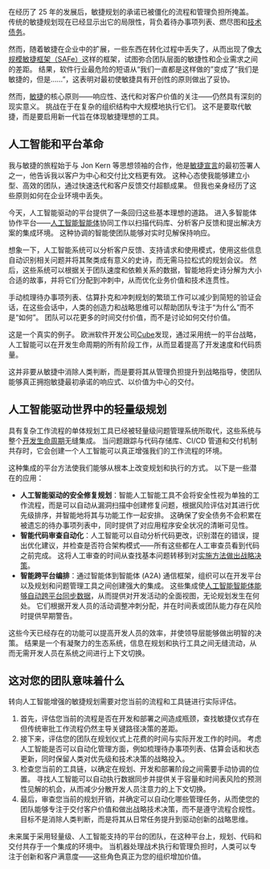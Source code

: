 在经历了 25 年的发展后，敏捷规划的承诺已被僵化的流程和管理负担所掩盖。 传统的敏捷规划现在已经显示出它的局限性，背负着待办事项列表、燃尽图和[技术债务](https://thenewstack.io/how-to-persuade-your-organization-to-pay-down-technical-debt/)。

然而，随着敏捷在企业中的扩展，一些东西在转化过程中丢失了，从而出现了像[大规模敏捷框架（SAFe）](https://framework.scaledagile.com/)这样的框架，试图弥合团队层面的敏捷性和企业需求之间的差距。 结果，软件行业最危险的短语从“我们一直都是这样做的”变成了“我们是敏捷的，但是……”，这表明对最初使敏捷具有开创性的原则做出了妥协。

然而，[敏捷](https://thenewstack.io/agile-reinvented-a-look-into-the-future/)的核心原则——响应性、迭代和对客户价值的关注——仍然具有深刻的现实意义。 挑战在于在复杂的组织结构中大规模地执行它们。 这不是要取代敏捷，而是要启用新一代旨在体现敏捷理想的工具。

## **人工智能和平台革命**

我与敏捷的旅程始于与 Jon Kern 等思想领袖的合作，他是[敏捷宣言](https://agilemanifesto.org/)的最初签署人之一，他告诉我以客户为中心和交付比文档更有效。 这种心态使我能够建立小型、高效的团队，通过快速迭代和客户反馈交付超额成果。 但我也亲身经历了这些原则如何在企业环境中丢失。

今天，人工智能驱动的平台提供了一条回归这些基本理想的道路。 进入多智能体协作平台——[人工智能智能体](https://thenewstack.io/ai-agents-key-concepts-and-how-they-overcome-llm-limitations/)协同工作以扫描代码库、分析客户反馈和提出解决方案的集成环境。 这种协调的智能使团队能够对实时见解保持响应。

想象一下，人工智能系统可以分析客户反馈、支持请求和使用模式，使用这些信息自动识别相关问题并将其聚类成有意义的史诗，而无需马拉松式的规划会议。 然后，这些系统可以根据关于团队速度和依赖关系的数据，智能地将史诗分解为大小合适的故事，并将它们分配到冲刺中，从而优化业务价值和技术连贯性。

手动梳理待办事项列表、估算扑克和冲刺规划的繁琐工作可以减少到简短的验证会话，在这些会话中，人类的创造力和战略思维可以帮助团队专注于“为什么”而不是“如何”。 团队可以花更多的时间交付价值，而不是讨论如何交付价值。

这是一个真实的例子。 欧洲软件开发公司[Cube](https://about.gitlab.com/blog/2023/02/07/how-cube-uses-gitlab-to-increase-efficiency-and-productivity/)发现，通过采用统一的平台战略，人工智能可以在开发生命周期的所有阶段工作，从而显着提高了开发速度和代码质量。

这并非要从敏捷中消除人类判断，而是要将其从管理负担提升到战略指导，使团队能够真正拥抱敏捷最初承诺的响应式、以价值为中心的交付。

## **人工智能驱动世界中的轻量级规划**

具有复杂工作流程的单体规划工具已经被轻量级问题管理系统所取代，这些系统与整个[开发生命周期](https://thenewstack.io/how-ai-is-reshaping-the-software-development-life-cycle/)无缝集成。 当问题跟踪与代码存储库、CI/CD 管道和交付机制共存时，它会创建一个人工智能可以真正增强我们的工作流程的环境。

这种集成的平台方法使我们能够从根本上改变规划和执行的方式。 以下是一些潜在的应用：

* **人工智能驱动的安全修复规划**：智能人工智能工具不会将安全性视为单独的工作流程，而是可以自动从漏洞扫描中创建修复问题，根据风险评估对其进行优先级排序，并智能地将其与功能工作一起安排。 这确保了安全债务不会积累在被遗忘的待办事项列表中，同时提供了对应用程序安全状况的清晰可见性。
* **智能代码审查自动化**：人工智能可以自动分析代码更改，识别潜在的错误，提出优化建议，并检查是否符合架构模式——所有这些都在人工审查员看到代码之前完成。 这将人工审查的时间从查找基本问题转移到对[实施方法做出战略决策](https://thenewstack.io/creating-a-strategic-roadmap-for-effective-ai-implementation/)。
* **智能跨平台编排**：通过智能体到智能体 (A2A) 通信框架，组织可以在开发平台以及规划和问题管理工具之间创建强大的集成。 这些集成使[人工智能智能体能够自动跨平台同步数据](https://thenewstack.io/agentic-ai-the-missing-piece-in-platform-engineering/)，从而提供对开发活动的全面视图，无论规划发生在何处。 它们根据开发人员的活动调整冲刺分配，并在时间表或团队能力存在风险时提供早期警告。

这些今天已经存在的功能可以提高开发人员的效率，并使领导层能够做出明智的决策。 结果是一个有凝聚力的生态系统，信息在规划和执行工具之间无缝流动，从而无需开发人员在系统之间进行上下文切换。

## **这对您的团队意味着什么**

转向人工智能增强的敏捷规划需要对您当前的流程和工具链进行实际评估。

1. 首先，评估您当前的流程是否在开发和部署之间造成瓶颈，查找敏捷仪式存在但传统审批工作流程仍然主导关键路径决策的差距。
2. 接下来，评估您的团队在规划仪式上花费的时间与实际开发工作的时间。 考虑人工智能是否可以自动化管理方面，例如梳理待办事项列表、估算会话和状态更新，同时保留人类对优先级和技术决策的战略投入。
3. 检查您当前的工具链，以确定在规划、开发和部署阶段之间需要手动协调的位置。 寻找人工智能可以自动执行数据同步并提供关于容量和时间表风险的预测性见解的机会，从而减少分散开发人员注意力的上下文切换。
4. 最后，审查您当前的规划开销，并确定可以自动化哪些管理任务，从而使您的团队能够专注于交付客户价值和做出战略技术决策，而不是遵守流程合规性。 目标不是消除人类判断，而是将其从日常任务提升到驱动创新的战略思维。

未来属于采用轻量级、人工智能支持的平台的团队，在这种平台上，规划、代码和交付共存于一个集成的环境中。 当机器处理战术执行和管理负担时，人类可以专注于创新和客户满意度——这些角色真正为您的组织增加价值。